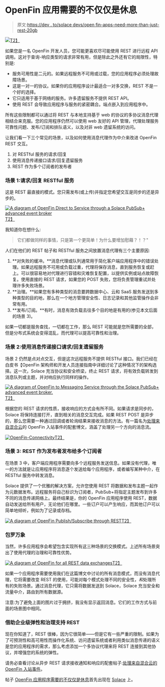 # OpenFin 应用需要的不仅仅是休息

> 原文:[https://dev . to/solace devs/open fin-apps-need-more-than-just-rest-20gb](https://dev.to/solacedevs/openfin-apps-need-more-than-just-rest-20gb)

[![](../Images/f49212b3161a2f61f201b247e93777c6.png)T2】](https://res.cloudinary.com/practicaldev/image/fetch/s--0YomrMGg--/c_limit%2Cf_auto%2Cfl_progressive%2Cq_auto%2Cw_880/https://solace.com/wp-content/uploads/2017/01/DARK_Migrating-to-the-Hybrid-Cloud-Leave-Your-Legacy-Messaging-Behind.png)

如果您是一名 OpenFin 开发人员，您可能更喜欢尽可能使用 REST 进行远程 API 调用。这对于查询-响应类型的请求非常有用，但是除此之外还有它的局限性，特别是:

*   服务可用性是二元的。如果远程服务不可用或过载，您的应用程序必须处理故障场景。
*   这是一对一的协议。如果你的应用程序设计最适合一对多交换，REST 不是一个好的选择。
*   它只适用于基于网络的服务。许多遗留服务不提供 REST API。
*   使用 REST 会导致应用程序与服务的紧密耦合。端点嵌入到应用程序中。

所有这些限制都可以通过将 REST 与本地支持基于 web 的协议的多协议消息代理相结合来克服。您的应用程序仍然可以使用 web 友好的 API 管理，代理处理服务可靠性问题、发布/订阅和排队语义，以及对非 web 遗留系统的访问。

让我们看一下三个常见的场景，以及如何使用消息代理作为中介来改进 OpenFin REST 交互。

1.  对 RESTful 服务的请求/回复
2.  使用消息传递接口请求/回复遗留服务
3.  REST 作为多个订阅者的发布者

### [](#scenario-1-requestreply-to-restful-service)场景 1:请求/回复 RESTful 服务

这是 REST 最直接的模式。您只需发布(或上传)并指定您希望交互是同步的还是异步的。

[![A diagram of OpenFin Direct to Service through a Solace PubSub+ advanced event broker](../Images/a7ffbd0245f7dd63227bad418cfa0f2c.png)T2】](https://res.cloudinary.com/practicaldev/image/fetch/s--8uyZV3BZ--/c_limit%2Cf_auto%2Cfl_progressive%2Cq_auto%2Cw_880/https://solace.com/wp-content/uploads/2019/04/openfin-blogpost-3-image-1.png)

我知道你在想什么:

> 它们都做同样的事情，只是第一个更简单！为什么要增加慰藉？！？"

人们在他们的 REST 帖子和 RESTful 服务之间放置消息代理有三个主要原因:

1.  **对失败的缓冲。**消息代理或队列通常用于简化客户端应用程序中的错误处理。如果远程服务不可用或负载过重，代理将保存消息，直到服务恢复或赶上。可以很容易地对代理进行容错和灾难恢复配置，以提供实例或站点故障恢复。使用直接的 REST 请求，如果您的 POST 失败，您将负责管理重试并处理许多失败场景。
2.  **治理。**如果您有多种类型的消息要跨数据中心、云和 SaaS 服务发送到多种类型的目的地，那么在一个地方管理安全性、日志记录和其他监管操作会非常有用。
3.  **发布/订阅。**有时，消息有效负载去往多个目的地是有用的(参见本文后面的场景 3)。

如果一切都是服务查找，一切都在工作，那么 REST 可能就是您所需要的全部，但是分布式系统会变得混乱，而代理可以提高可靠性和治理。

### [](#scenario-2-requestreply-to-a-legacy-service-with-a-messaging-interface)场景 2:使用消息传递接口请求/回复遗留服务

场景 2 仍然是点对点交互，但是这次远程服务不提供 RESTful 接口。我们已经在白皮书【OpenFin 架构师和开发人员连接指南中详细讨论了这种情况下的架构选择。这一次，Solace 充当协议和安全桥梁，终止 REST 请求，将有效负载转发到消息队列或主题，并对响应执行同样的操作。

[![A diagram of OpenFin to Messaging Service through the Solace PubSub+ advanced event broker.](../Images/f22c5e3b2b507187185855683ebbf67d.png)T2】](https://res.cloudinary.com/practicaldev/image/fetch/s--mwCYSi1b--/c_limit%2Cf_auto%2Cfl_progressive%2Cq_auto%2Cw_880/https://solace.com/wp-content/uploads/2019/04/openfin-blogpost-3-image-2-1024x194.png)

根据您的 REST 请求的性质，接收响应的方式会有所不同。如果请求是同步的，Solace 将保持连接打开，直到相关的消息交互完成。如果 REST POST 是异步的，那么您需要一种通过回调或者轮询结果来接收消息的方法。有一篇名为[处理来自混合云](https://dev.to/blog/openfin-inbound-events-hybrid-cloud/)的 OpenFin 入站事件的配套博文，涵盖了处理另一个方向的消息流。

[![OpenFin-Connectivity](../Images/0e844dfda99902da6afeff0b4509f3b3.png)T2】](https://try.solace.com/wp-download-openfin-guide-to-connectivity/)

### [](#scenario-3-rest-as-a-publisher-to-multiple-subscribers)场景 3: REST 作为发布者发布给多个订阅者

在场景 3 中，客户端应用程序需要向多个远程服务发送信息。如果没有代理，唯一的方法就是让应用程序将消息逐个发送给每个应用程序，或者编写某种中介，在 RESTful 服务中转发消息。

Solace 提供了一个优雅的解决方案，允许您使用 REST 将数据和发布主题一起作为元数据发布。远程服务将自己标识为订阅者，PubSub+将指定主题发布到许多不同的消息传递网络上。最终结果是，你的 OpenFin 应用程序使用 REST，数据自动发送给所有用户，无论他们在哪里。一些订户可以产生响应，而其他订户可以简单地倾听，例如为了记录或存档。

[![A diagram of OpenFin Publish/Subscribe through REST](../Images/bc06326859d9389cee411ced67eaccbc.png)T2】](https://res.cloudinary.com/practicaldev/image/fetch/s--MgbwkH30--/c_limit%2Cf_auto%2Cfl_progressive%2Cq_auto%2Cw_880/https://solace.com/wp-content/uploads/2019/04/openfin-blogpost-3-image-3-1024x467.png)

### [](#alloftheabove)包罗万象

当然，许多应用程序会希望包含实现所有这三种场景的交换模式。上述所有场景突出了使用代理的治理和可靠性优势。

[![A diagram of OpenFin for all REST data exchanges](../Images/934cc5c0e486deff7d06da7237e6b554.png)T2】](https://res.cloudinary.com/practicaldev/image/fetch/s--a-OjA92w--/c_limit%2Cf_auto%2Cfl_progressive%2Cq_auto%2Cw_880/https://solace.com/wp-content/uploads/2019/04/openfin-blogpost-3-image-4.png)

如果一个应用程序需要使用我们在这篇博文中讨论的所有消息模式，而没有消息代理，它将需要改变 REST 的使用，可能对每个模式处理不同的安全性，*和*处理所有的失败场景。通过消息代理，它只需将数据发送到 Solace，Solace 充当安全和流量中介，路由到所有数据源。

注意:为了避免上面的图片过于拥挤，我没有显示返回消息。它们的工作方式与前面的场景图中相同。

### [](#bolstering-rest-with-enterprisegrade-resilience-and-governance)借助企业级弹性和治理支持 REST

现在你知道了，REST 很棒，因为它很简单——但是它有一些严重的限制。如果为了可预测性和高可用性而操作化系统、访问遗留系统或者利用类似消息传递的语义是您的应用程序的需求，那么考虑添加一个多协议代理来将 REST 连接到其他协议，并增强您的系统的弹性。

请务必查看讨论从异步 REST 请求接收通知和响应的配套帖子:[处理来自混合云的 OpenFin 入站事件](https://dev.to/blog/openfin-inbound-events-hybrid-cloud/)。

帖子 [OpenFin 应用程序需要的不仅仅是休息](https://solace.com/blog/openfin-apps-rest/)首先出现在 [Solace](https://solace.com) 上。